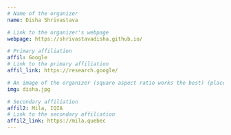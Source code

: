 ```yaml
---
# Name of the organizer
name: Disha Shrivastava

# Link to the organizer's webpage
webpage: https://shrivastavadisha.github.io/

# Primary affiliation
affil: Google
# Link to the primary affiliation
affil_link: https://research.google/

# An image of the organizer (square aspect ratio works the best) (place in the `assets/img/organizers` directory)
img: disha.jpg

# Secondary affiliation
affil2: Mila, IQIA
# Link to the secondary affiliation
affil2_link: https://mila.quebec
---
```


